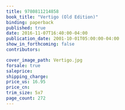 ```yaml
---
title: 9780811214858
book_title: "Vertigo (Old Edition)"
binding: paperback
published: true
date: 2016-11-07T16:40:00-04:00
publication_date: 2001-10-01T05:00:00-04:00
show_in_forthcoming: false
contributors:

cover_image_path: Vertigo.jpg
forsale: true
saleprice:
shipping_charge:
price_us: 16.95
price_cn:
trim_size: 5x7
page_count: 272
---
```



